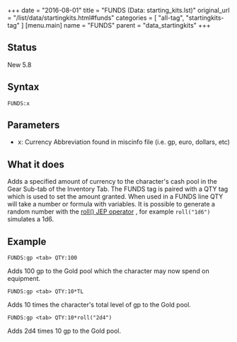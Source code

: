 +++
date = "2016-08-01"
title = "FUNDS (Data: starting_kits.lst)"
original_url = "/list/data/startingkits.html#funds"
categories = [ "all-tag", "startingkits-tag" ]
[menu.main]
    name = "FUNDS"
    parent = "data_startingkits"
+++

## Status

New 5.8

## Syntax

`FUNDS:x`

## Parameters

-   x: Currency Abbreviation found in miscinfo
    file (i.e. gp, euro, dollars, etc)



What it does
------------

Adds a specified amount of currency to the character's cash pool in the
Gear Sub-tab of the Inventory Tab. The FUNDS tag is paired with a QTY
tag which is used to set the amount granted. When used in a FUNDS line
QTY will take a number or formula with variables. It is possible to
generate a random number with the [roll() JEP
operator](/list/global/formulas.html#randomnumbers) , for example
`roll("1d6")` simulates a 1d6.

Example
-------

`FUNDS:gp <tab> QTY:100`

Adds 100 gp to the Gold pool which the character may now spend on
equipment.

`FUNDS:gp <tab> QTY:10*TL`

Adds 10 times the character's total level of gp to the Gold pool.

`FUNDS:gp <tab> QTY:10*roll("2d4")`

Adds 2d4 times 10 gp to the Gold pool.

